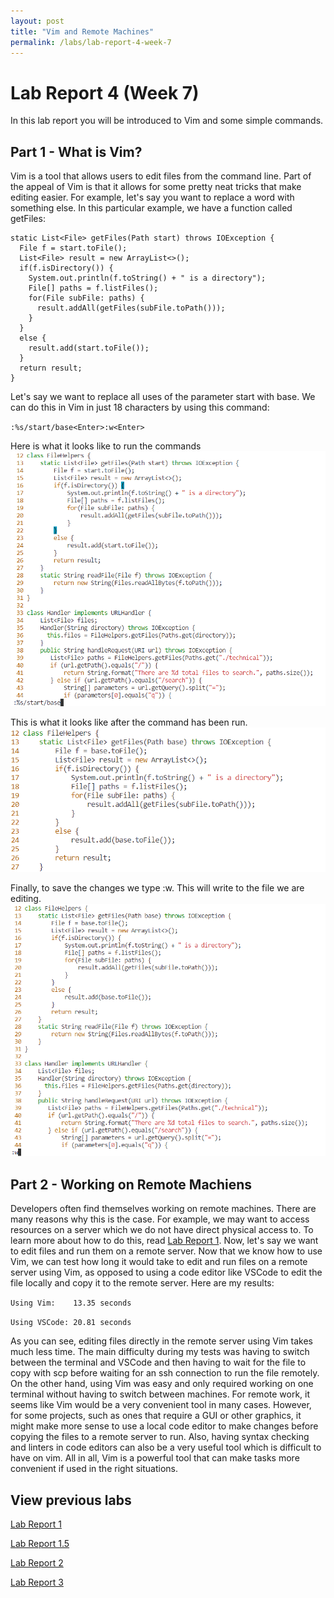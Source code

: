 ```yaml
---
layout: post 
title: "Vim and Remote Machines"
permalink: /labs/lab-report-4-week-7
---
```

# Lab Report 4 (Week 7)
In this lab report you will be introduced to Vim and some simple commands.

## Part 1 - What is Vim?
Vim is a tool that allows users to edit files from the command line. Part of the appeal of Vim is that it allows for some pretty neat tricks that make editing easier. For example, let's say you want to replace a word with something else. In this particular example, we have a function called getFiles:
```
static List<File> getFiles(Path start) throws IOException {
  File f = start.toFile();
  List<File> result = new ArrayList<>();
  if(f.isDirectory()) {
    System.out.println(f.toString() + " is a directory");
    File[] paths = f.listFiles();
    for(File subFile: paths) {
      result.addAll(getFiles(subFile.toPath()));
    }
  }
  else {
    result.add(start.toFile());
  }
  return result;
}
```

Let's say we want to replace all uses of the parameter start with base. We can do this in Vim in just 18 characters by using this command:

`:%s/start/base<Enter>:w<Enter>`

Here is what it looks like to run the commands
![cmd](../pictures/lab4-typecmd.png)

This is what it looks like after the command has been run.
![run](../pictures/lab4-runcmd.png)

Finally, to save the changes we type :w<Enter>. This will write to the file we are editing.
![save](../pictures/lab4-save.png)

## Part 2 - Working on Remote Machiens
Developers often find themselves working on remote machines. There are many reasons why this is the case. For example, we may want to access resources on a server which we do not have direct physical access to. To learn more about how to do this, read [Lab Report 1](lab-report-1-week-0.md). Now, let's say we want to edit files and run them on a remote server. Now that we know how to use Vim, we can test how long it would take to edit and run files on a remote server using Vim, as opposed to using a code editor like VSCode to edit the file locally and copy it to the remote server. Here are my results:

`Using Vim:    13.35 seconds`

`Using VSCode: 20.81 seconds`

As you can see, editing files directly in the remote server using Vim takes much less time. The main difficulty during my tests was having to switch between the terminal and VSCode and then having to wait for the file to copy with scp before waiting for an ssh connection to run the file remotely. On the other hand, using Vim was easy and only required working on one terminal without having to switch between machines. For remote work, it seems like Vim would be a very convenient tool in many cases. However, for some projects, such as ones that require a GUI or other graphics, it might make more sense to use a local code editor to make changes before copying the files to a remote server to run. Also, having syntax checking and linters in code editors can also be a very useful tool which is difficult to have on vim. All in all, Vim is a powerful tool that can make tasks more convenient if used in the right situations.

## View previous labs

[Lab Report 1](./lab-report-1-week-0.md)

[Lab Report 1.5](./lab-report-1-week-1.md)

[Lab Report 2](./lab-report-2-week-3.md)

[Lab Report 3](./lab-report-3-week-5.md)